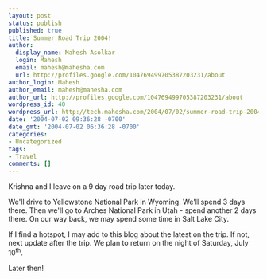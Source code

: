 ```yaml
---
layout: post
status: publish
published: true
title: Summer Road Trip 2004!
author:
  display_name: Mahesh Asolkar
  login: Mahesh
  email: mahesh@mahesha.com
  url: http://profiles.google.com/104769499705387203231/about
author_login: Mahesh
author_email: mahesh@mahesha.com
author_url: http://profiles.google.com/104769499705387203231/about
wordpress_id: 40
wordpress_url: http://tech.mahesha.com/2004/07/02/summer-road-trip-2004/
date: '2004-07-02 09:36:28 -0700'
date_gmt: '2004-07-02 06:36:28 -0700'
categories:
- Uncategorized
tags:
- Travel
comments: []
---
```

<p>Krishna and I leave on a 9 day road trip later today.</p>
<p>We'll drive to Yellowstone National Park in Wyoming. We'll spend 3 days there. Then we'll go to Arches National Park in Utah - spend another 2 days there. On our way back, we may spend some time in Salt Lake City.</p>
<p>If I find a hotspot, I may add to this blog about the latest on the trip. If not, next update after the trip. We plan to return on the night of Saturday, July 10<sup>th</sup>.</p>
<p>Later then!</p>
